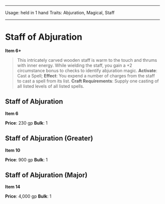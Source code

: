 
---
Usage: held in 1 hand
Traits: Abjuration, Magical, Staff

---

# Staff of Abjuration

**Item 6+**

> This intricately carved wooden staff is warm to the touch and thrums with inner energy. While wielding the staff, you gain a +2 circumstance bonus to checks to identify abjuration magic.
**Activate**: Cast a Spell;
**Effect**: You expend a number of charges from the staff to cast a spell from its list.
**Craft Requirements**: Supply one casting of all listed levels of all listed spells.

## Staff of Abjuration

**Item 6**

**Price**: 230 gp
**Bulk**: 1

## Staff of Abjuration (Greater)

**Item 10**

**Price**: 900 gp
**Bulk**: 1

## Staff of Abjuration (Major)

**Item 14**

**Price**: 4,000 gp
**Bulk**: 1
